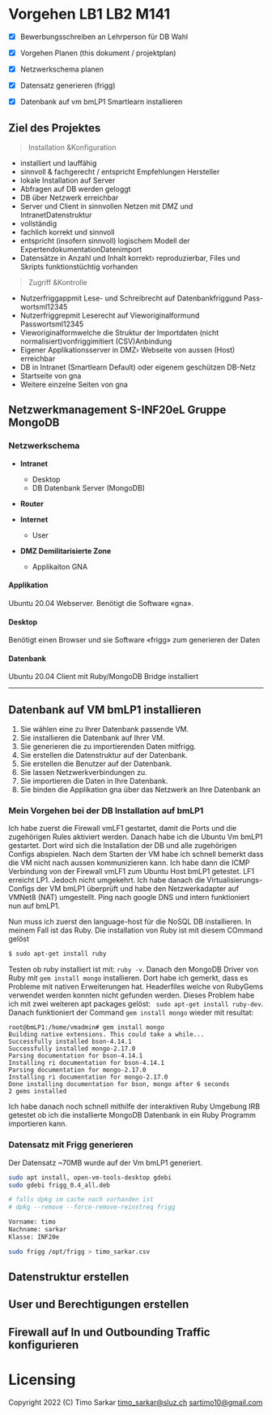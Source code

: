 # Vorgehen LB1 LB2 M141 

- [x] Bewerbungsschreiben an Lehrperson für DB Wahl
- [x] Vorgehen Planen (this dokument / projektplan)
- [x] Netzwerkschema planen
- [x] Datensatz generieren (frigg)
- [x] Datenbank auf vm bmLP1 Smartlearn installieren


## Ziel des Projektes

> Installation &Konfiguration 

- installiert und lauffähig
- sinnvoll & fachgerecht / entspricht Empfehlungen Hersteller
- lokale Installation auf Server
- Abfragen auf DB werden geloggt
- DB über Netzwerk erreichbar
- Server und Client in sinnvollen Netzen mit DMZ und IntranetDatenstruktur
- vollständig
- fachlich korrekt und sinnvoll
- entspricht (insofern sinnvoll) logischem Modell der ExpertendokumentationDatenimport
- Datensätze in Anzahl und Inhalt korrekt› reproduzierbar, Files und Skripts funktionstüchtig vorhanden

> Zugriff &Kontrolle

- Nutzerfriggappmit Lese- und Schreibrecht auf Datenbankfriggund Pass-wortsml12345
- Nutzerfriggrepmit Leserecht auf Vieworiginalformund Passwortsml12345
- Vieworiginalformwelche die Struktur der Importdaten (nicht normalisiert)vonfriggimitiert (CSV)Anbindung
- Eigener Applikationsserver in DMZ› Webseite von aussen (Host) erreichbar
- DB in Intranet (Smartlearn Default) oder eigenem geschützen DB-Netz
- Startseite von gna
- Weitere einzelne Seiten von gna

## Netzwerkmanagement S-INF20eL Gruppe MongoDB

### Netzwerkschema
 
- **Intranet**
  - Desktop
  - DB Datenbank Server (MongoDB)

- **Router**

- **Internet**
  - User

- **DMZ Demilitarisierte Zone**
  - Applikaiton GNA

#### Applikation
Ubuntu 20.04 Webserver. Benötigt die Software «gna».

#### Desktop
Benötigt einen Browser und sie Software «frigg» zum generieren der Daten

#### Datenbank
Ubuntu 20.04 Client mit Ruby/MongoDB Bridge installiert

---

## Datenbank auf VM bmLP1 installieren

1. Sie wählen eine zu Ihrer Datenbank passende VM.  
3. Sie installieren die Datenbank auf Ihrer VM.
5. Sie generieren die zu importierenden Daten mitfrigg.
6. Sie erstellen die Datenstruktur auf der Datenbank.
7. Sie erstellen die Benutzer auf der Datenbank. 
8. Sie lassen Netzwerkverbindungen zu.
9. Sie importieren die Daten in Ihre Datenbank.
10. Sie binden die Applikation gna über das Netzwerk an Ihre Datenbank an

### Mein Vorgehen bei der DB Installation auf bmLP1

Ich habe zuerst die Firewall vmLF1 gestartet, damit die Ports und die zugehörigen Rules aktiviert werden.
Danach habe ich die Ubuntu Vm bmLP1 gestartet. Dort wird sich die Installation der DB und alle zugehörigen Configs abspielen. Nach dem Starten der VM habe ich schnell bemerkt dass die VM nicht nach aussen kommunizieren kann. Ich habe dann die ICMP Verbindung von der Firewall vmLF1 zum Ubuntu Host bmLP1 getestet. LF1 erreicht LP1. Jedoch nicht umgekehrt. Ich habe danach die Virtualisierungs-Configs der VM bmLP1 überprüft und habe den Netzwerkadapter auf VMNet8 (NAT) umgestellt. Ping nach google DNS und intern funktioniert nun auf bmLP1.

Nun muss ich zuerst den language-host für die NoSQL DB installieren. In meinem Fall ist das Ruby. Die installation von Ruby ist mit diesem COmmand gelöst

```bash
$ sudo apt-get install ruby
```

Testen ob ruby installiert ist mit: ```ruby -v```. Danach den MongoDB Driver von Ruby mit ```gem install mongo``` installieren. Dort habe ich gemerkt, dass es Probleme mit nativen Erweiterungen hat. Headerfiles welche von RubyGems verwendet werden konnten nicht gefunden werden. Dieses Problem habe ich mit zwei weiteren apt packages gelöst: ``` sudo apt-get install ruby-dev```. Danach funktioniert der Command ```gem install mongo``` wieder mit resultat:

```
root@bmLP1:/home/vmadmin# gem install mongo
Building native extensions. This could take a while...
Successfully installed bson-4.14.1
Successfully installed mongo-2.17.0
Parsing documentation for bson-4.14.1
Installing ri documentation for bson-4.14.1
Parsing documentation for mongo-2.17.0
Installing ri documentation for mongo-2.17.0
Done installing documentation for bson, mongo after 6 seconds
2 gems installed
```
Ich habe danach noch schnell mithilfe der interaktiven Ruby Umgebung IRB getestet ob ich die installierte MongoDB Datenbank in ein Ruby Programm importieren kann.

### Datensatz mit Frigg generieren

Der Datensatz ~70MB wurde auf der Vm bmLP1 generiert.

```bash
sudo apt install, open-vm-tools-desktop gdebi
sudo gdebi frigg_0.4_all.deb 

# falls dpkg im cache noch vorhanden ist
# dpkg --remove --force-remove-reinstreq frigg

Vorname: timo
Nachname: sarkar
Klasse: INF20e

sudo frigg /opt/frigg > timo_sarkar.csv
```

## Datenstruktur erstellen

## User und Berechtigungen erstellen

## Firewall auf In und Outbounding Traffic konfigurieren

# Licensing

Copyright 2022 (C) Timo Sarkar <timo_sarkar@sluz.ch> <sartimo10@gmail.com> 
